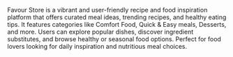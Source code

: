 Favour Store is a vibrant and user-friendly recipe and food inspiration platform that offers curated meal ideas, trending recipes, and healthy eating tips. It features categories like Comfort Food, Quick & Easy meals, Desserts, and more. Users can explore popular dishes, discover ingredient substitutes, and browse healthy or seasonal food options. Perfect for food lovers looking for daily inspiration and nutritious meal choices.
